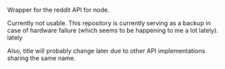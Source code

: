 Wrapper for the reddit API for node.

Currently not usable. This repository is currently serving as a backup in case of hardware failure (which seems to be happening to me a lot lately).
lately

Also, title will probably change later due to other API implementations sharing the same name.
